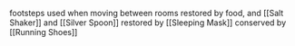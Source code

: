 footsteps
used when moving between rooms
restored by food, and [[Salt Shaker]] and [[Silver Spoon]]
restored by [[Sleeping Mask]]
conserved by [[Running Shoes]]
